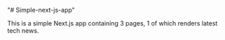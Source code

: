 "# Simple-next-js-app" 

This is a simple Next.js app containing 3 pages, 1 of which renders latest tech news.